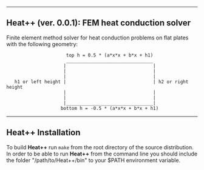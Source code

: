 -----------------------------------------------------------
  Heat++ (ver. 0.0.1): FEM heat conduction solver
-----------------------------------------------------------

Finite element method solver for heat conduction problems on flat plates with
the following geometry:

```
                      top h = 0.5 * (a*x*x + b*x + h1)
                      ________________________________
                     |                                |
                     |                                |
                     |                                |
   h1 or left height |                                | h2 or right height
                     |                                |       
                     |                                |
                     |________________________________|
                    bottom h = -0.5 * (a*x*x + b*x + h1)
```

---------------------------------------------------
  Heat++ Installation
---------------------------------------------------

To build **Heat++** run `make` from the root directory of the source distribution.
In order to be able to run **Heat++** from the command line you should include the
folder "/path/to/Heat++/bin" to your $PATH environment variable.
